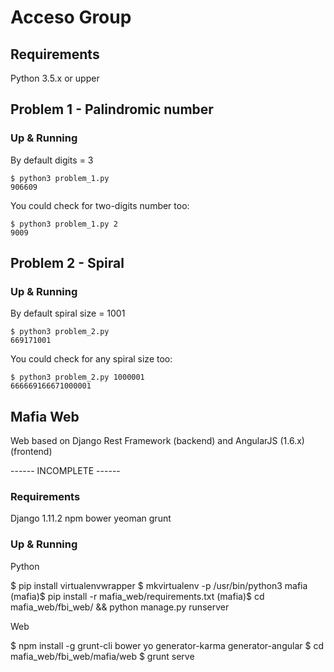 # Acceso Group

## Requirements

Python 3.5.x or upper

## Problem 1 - Palindromic number

### Up & Running

By default digits = 3
```
$ python3 problem_1.py
906609
```

You could check for two-digits number too:

```
$ python3 problem_1.py 2
9009
```

## Problem 2 - Spiral

### Up & Running

By default spiral size = 1001

```
$ python3 problem_2.py
669171001
```

You could check for any spiral size too:

```
$ python3 problem_2.py 1000001
666669166671000001
```

## Mafia Web

Web based on Django Rest Framework (backend) and AngularJS (1.6.x) (frontend)

------ INCOMPLETE ------

### Requirements

Django 1.11.2
npm
bower
yeoman
grunt

### Up & Running

Python

$ pip install virtualenvwrapper
$ mkvirtualenv -p /usr/bin/python3 mafia
(mafia)$ pip install -r mafia_web/requirements.txt
(mafia)$ cd mafia_web/fbi_web/ && python manage.py runserver

Web

$ npm install -g grunt-cli bower yo generator-karma generator-angular
$ cd mafia_web/fbi_web/mafia/web
$ grunt serve
